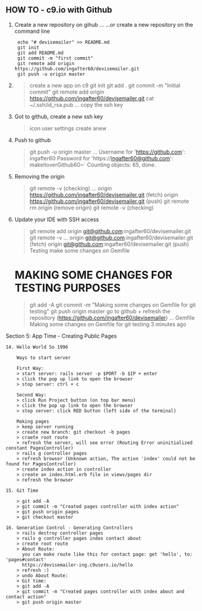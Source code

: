 HOW TO - c9.io with Github
--------------------------

1. Create a  new repository on gihub
	...
          …or create a new repository on the command line
 
		echo "# devisemailer" >> README.md
		git init
		git add README.md
		git commit -m "first commit"
		git remote add origin https://github.com/ingafter60/devisemailer.git
		git push -u origin master

2. > create a new app on c9
   > git init
   > git add .
   > git commit -m "Initial commit"
   > git remote add origin https://github.com/ingafter60/devisemailer.git
   > cat ~/.ssh/id_rsa.pub
	  ...
          copy the ssh key

3. Got to github, create a new ssh key
   > icon user
   > settings
   > create anew

4. Push to github
   > git push -u origin master
   ...
   Username for 'https://github.com': ingafter60
   Password for 'https://ingafter60@github.com': makeitoverGithub60~`
   Counting objects: 65, done.

5. Removing the origin
   > git remote -v (checking)
   ...
   origin  https://github.com/ingafter60/devisemailer.git (fetch)
   origin  https://github.com/ingafter60/devisemailer.git (push)
   > git remote rm origin (remove origin)
   > git remote -v (checking)

6. Update your IDE with SSH access
   > git remote add origin git@github.com:ingafter60/devisemailer.git
   > git remote -v
   ...
   origin  git@github.com:ingafter60/devisemailer.git (fetch)
   origin  git@github.com:ingafter60/devisemailer.git (push)
   Testing
   > make some changes on Gemfile 
     # MAKING SOME CHANGES FOR TESTING PURPOSES
   > git add -A
   > git commit -m "Making some changes on Gemfile for git testing"
   > git push origin master
   > go to github + refresh the repository (https://github.com/ingafter60/devisemailer)
     ... 
	Gemfile 
	Making some changes on Gemfile for git testing 
	3 minutes ago 

Section 5:  App Time - Creating Public Pages

    14. Hello World So 1996
    
        Ways to start server
        
        First Way:
        > start server: rails server -p $PORT -b $IP + enter
        > click the pop up link to open the browser
        > stop server: ctrl + c 
        
        Second Way:
        > click Run Project button (on top bar menu)
        > click the pop up link to open the browser
        > stop server: click RED button (left side of the terminal)
        
        Making pages
        > keep server running
        > create new branch: git checkout -b pages 
        > craete root route 
        > refresh the server, will see error (Routing Error uninitialized constant PagesController)
        > rails g controller pages
        > refresh browser (Unknown action, The action 'index' could not be found for PagesController)
        > create index action in controller
        > create an index.html.erb file in views/pages dir
        > refresh the browser
        
    15. Git Time
        
        > git add -A
        > git commit -m "Created pages controller with index action"
        > git push origin pages 
        > git checkout master
        
    16. Generation Control - Generating Controllers
        > rails destroy controller pages
        > rails g controller pages index contact about
        > create root route
        > About Route:
          you can make route like this for contact page: get 'hello', to: 'pages#contact'
          https://devisemailer-ing.c9users.io/hello
        > refresh :)
        > undo About Route:
        > Git time:
        > git add -A 
        > git commit -m "Created pages controller with index about and contact action"
        > git push origin master